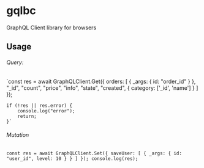 # gqlbc
GraphQL Client library for browsers 

## Usage

###### Query:

`const res = await GraphQLClient.Get({
        orders: [
            {
                _args: {
                    id: "order_id"
                }
            },
            "_id", "count", "price", "info", "state", "created",
            {
                category: ['_id', 'name']
            }
        ]
    });
    
    if (!res || res.error) {
        console.log("error");
        return;
    }`
    
    
###### Mutation

`const res = await GraphQLClient.Set({
        saveUser: [
            {
                _args: {
                    id: "user_id",
                    level: 10
                }
            }
        ]
    });
    console.log(res);`
